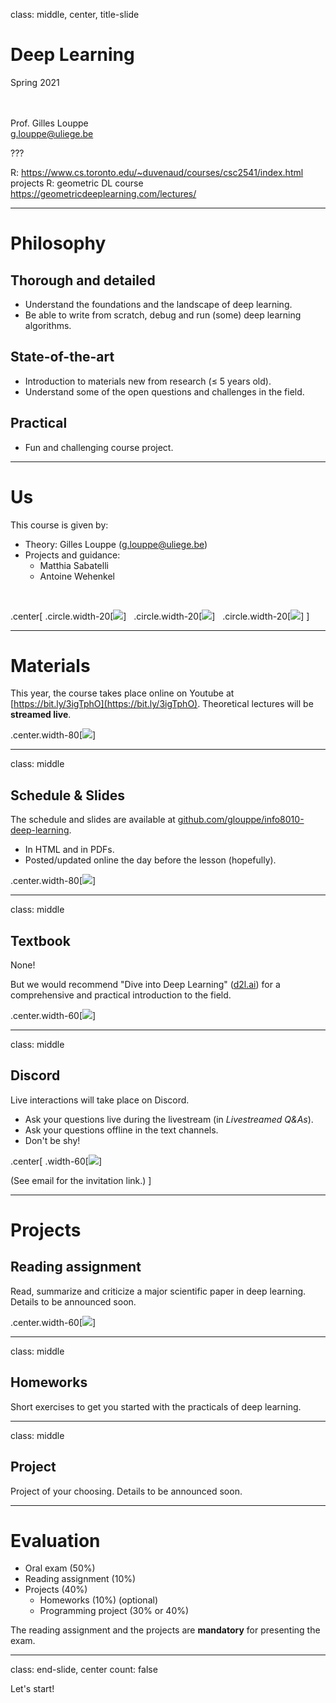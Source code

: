class: middle, center, title-slide

# Deep Learning

Spring 2021

<br><br>
Prof. Gilles Louppe<br>
[g.louppe@uliege.be](g.louppe@uliege.be)

???

R: https://www.cs.toronto.edu/~duvenaud/courses/csc2541/index.html projects
R: geometric DL course https://geometricdeeplearning.com/lectures/

---

# Philosophy

## Thorough and detailed
- Understand the foundations and the landscape of deep learning.
- Be able to write from scratch, debug and run (some) deep learning algorithms.

## State-of-the-art
- Introduction to materials new from research ($\leq$ 5 years old).
- Understand some of the open questions and challenges in the field.

## Practical
- Fun and challenging course project.

---

# Us

This course is given by:
- Theory: Gilles Louppe ([g.louppe@uliege.be](mailto:g.louppe@uliege.be))
- Projects and guidance: 
  - Matthia Sabatelli 
  - Antoine Wehenkel

<br>

.center[
.circle.width-20[![](figures/course-syllabus/gilles.jpg)] &nbsp;
.circle.width-20[![](figures/course-syllabus/matthia.jpg)] &nbsp;
.circle.width-20[![](figures/course-syllabus/antoine.jpg)]
]

---

# Materials

This year, the course takes place online on Youtube at [https://bit.ly/3igTphO](https://bit.ly/3igTphO).
Theoretical lectures will be **streamed live**.

.center.width-80[![](figures/course-syllabus/youtube.png)]

---

class: middle 

## Schedule & Slides

The schedule and slides are available at [github.com/glouppe/info8010-deep-learning](https://github.com/glouppe/info8010-deep-learning).
- In HTML and in PDFs.
- Posted/updated online the day before the lesson (hopefully).

.center.width-80[![](figures/course-syllabus/github.png)]

---

class: middle

## Textbook

None!

But we would recommend "Dive into Deep Learning" ([d2l.ai](https://d2l.ai/)) for a comprehensive and practical introduction to the field.

.center.width-60[![](figures/course-syllabus/book.png)]

---

class: middle

## Discord

Live interactions will take place on Discord. 
- Ask your questions live during the livestream (in _Livestreamed Q&As_).
- Ask your questions offline in the text channels.
- Don't be shy!

.center[
.width-60[![](figures/course-syllabus/discord.png)]

(See email for the invitation link.)
]


---

# Projects

## Reading assignment

Read, summarize and criticize a major scientific paper in deep learning. Details to be announced soon.

.center.width-60[![](figures/course-syllabus/alphago-paper.png)]

---

class: middle

## Homeworks

Short exercises to get you started with the practicals of deep learning.

---

class: middle

## Project

Project of your choosing. Details to be announced soon.

---

# Evaluation

- Oral exam (50%)
- Reading assignment (10%)
- Projects (40%)
  - Homeworks (10%) (optional)
  - Programming project (30% or 40%)

The reading assignment and the projects are **mandatory** for presenting the exam.

---

class: end-slide, center
count: false

Let's start!
